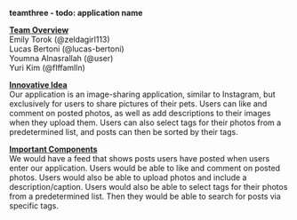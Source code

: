 **teamthree - todo: application name**

<ins>**Team Overview**</ins>  <br> 
Emily Torok (@zeldagirl113)  <br> 
Lucas Bertoni (@lucas-bertoni)  <br> 
Youmna Alnasrallah (@user)  <br> 
Yuri Kim (@flffamlln)

<ins>**Innovative Idea**</ins>  <br> 
Our application is an image-sharing application, similar to Instagram, but exclusively for users to share pictures of their pets. Users can like and comment on posted photos, as well as add descriptions to their images when they upload them. Users can also select tags for their photos from a predetermined list, and posts can then be sorted by their tags.

<ins>**Important Components**</ins>  <br> 
We would have a feed that shows posts users have posted when users enter our application.
Users would be able to like and comment on posted photos.
Users would also be able to upload photos and include a description/caption.
Users would also be able to select tags for their photos from a predetermined list.
Then they would be able to search for posts via specific tags.